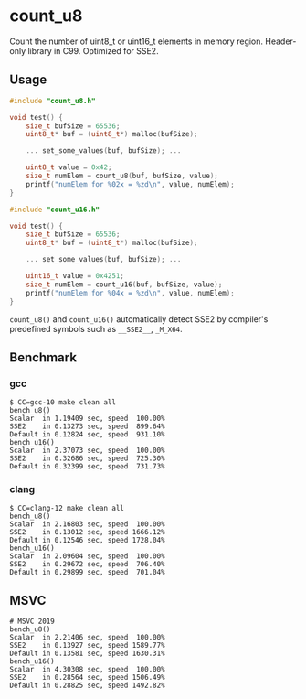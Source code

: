 # count_u8
Count the number of uint8_t or uint16_t elements in memory region.  Header-only library in C99.  Optimized for SSE2.

## Usage

```c
#include "count_u8.h"

void test() {
    size_t bufSize = 65536;
    uint8_t* buf = (uint8_t*) malloc(bufSize);

    ... set_some_values(buf, bufSize); ...

    uint8_t value = 0x42;
    size_t numElem = count_u8(buf, bufSize, value);
    printf("numElem for %02x = %zd\n", value, numElem);
}
```

```c
#include "count_u16.h"

void test() {
    size_t bufSize = 65536;
    uint8_t* buf = (uint8_t*) malloc(bufSize);

    ... set_some_values(buf, bufSize); ...

    uint16_t value = 0x4251;
    size_t numElem = count_u16(buf, bufSize, value);
    printf("numElem for %04x = %zd\n", value, numElem);
}
```

`count_u8()` and `count_u16()` automatically detect SSE2 by compiler's
predefined symbols such as `__SSE2__`, `_M_X64`.


## Benchmark

### gcc

```
$ CC=gcc-10 make clean all
bench_u8()
Scalar  in 1.19409 sec, speed  100.00%
SSE2    in 0.13273 sec, speed  899.64%
Default in 0.12824 sec, speed  931.10%
bench_u16()
Scalar  in 2.37073 sec, speed  100.00%
SSE2    in 0.32686 sec, speed  725.30%
Default in 0.32399 sec, speed  731.73%
```


### clang

```
$ CC=clang-12 make clean all
bench_u8()
Scalar  in 2.16803 sec, speed  100.00%
SSE2    in 0.13012 sec, speed 1666.12%
Default in 0.12546 sec, speed 1728.04%
bench_u16()
Scalar  in 2.09604 sec, speed  100.00%
SSE2    in 0.29672 sec, speed  706.40%
Default in 0.29899 sec, speed  701.04%
```


## MSVC

```
# MSVC 2019
bench_u8()
Scalar  in 2.21406 sec, speed  100.00%
SSE2    in 0.13927 sec, speed 1589.77%
Default in 0.13581 sec, speed 1630.31%
bench_u16()
Scalar  in 4.30308 sec, speed  100.00%
SSE2    in 0.28564 sec, speed 1506.49%
Default in 0.28825 sec, speed 1492.82%
```
